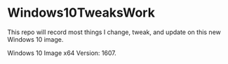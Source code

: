 # Windows10TweaksWork
This repo will record most things I change, tweak, and update on this new Windows 10 image.

Windows 10 Image x64 Version: 1607.
